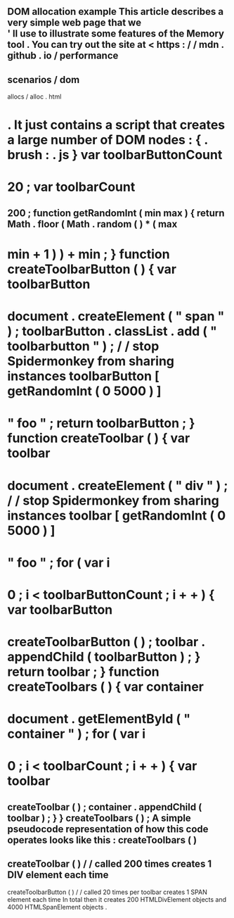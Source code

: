 #
DOM
allocation
example
This
article
describes
a
very
simple
web
page
that
we
\
'
ll
use
to
illustrate
some
features
of
the
Memory
tool
.
You
can
try
out
the
site
at
<
https
:
/
/
mdn
.
github
.
io
/
performance
-
scenarios
/
dom
-
allocs
/
alloc
.
html
>
.
It
just
contains
a
script
that
creates
a
large
number
of
DOM
nodes
:
{
.
brush
:
.
js
}
var
toolbarButtonCount
=
20
;
var
toolbarCount
=
200
;
function
getRandomInt
(
min
max
)
{
return
Math
.
floor
(
Math
.
random
(
)
*
(
max
-
min
+
1
)
)
+
min
;
}
function
createToolbarButton
(
)
{
var
toolbarButton
=
document
.
createElement
(
"
span
"
)
;
toolbarButton
.
classList
.
add
(
"
toolbarbutton
"
)
;
/
/
stop
Spidermonkey
from
sharing
instances
toolbarButton
[
getRandomInt
(
0
5000
)
]
=
"
foo
"
;
return
toolbarButton
;
}
function
createToolbar
(
)
{
var
toolbar
=
document
.
createElement
(
"
div
"
)
;
/
/
stop
Spidermonkey
from
sharing
instances
toolbar
[
getRandomInt
(
0
5000
)
]
=
"
foo
"
;
for
(
var
i
=
0
;
i
<
toolbarButtonCount
;
i
+
+
)
{
var
toolbarButton
=
createToolbarButton
(
)
;
toolbar
.
appendChild
(
toolbarButton
)
;
}
return
toolbar
;
}
function
createToolbars
(
)
{
var
container
=
document
.
getElementById
(
"
container
"
)
;
for
(
var
i
=
0
;
i
<
toolbarCount
;
i
+
+
)
{
var
toolbar
=
createToolbar
(
)
;
container
.
appendChild
(
toolbar
)
;
}
}
createToolbars
(
)
;
A
simple
pseudocode
representation
of
how
this
code
operates
looks
like
this
:
createToolbars
(
)
-
>
createToolbar
(
)
/
/
called
200
times
creates
1
DIV
element
each
time
-
>
createToolbarButton
(
)
/
/
called
20
times
per
toolbar
creates
1
SPAN
element
each
time
In
total
then
it
creates
200
HTMLDivElement
objects
and
4000
HTMLSpanElement
objects
.
